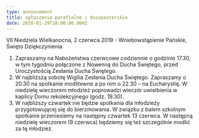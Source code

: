 ```yaml
---
type: annoucement
title: ogłoszenia parafialne i duszpasterskie
date: 2020-01-29T18:00:00.000Z
---
```


VII Niedziela Wielkanocna, 2 czerwca 2019 - Wniebowstąpienie Pańskie, Święto Dziękczynienia

1. Zapraszamy na Nabożeństwa czerwcowe codziennie o godzinie 17.30, w tym tygodniu połączone z Nowenną do Ducha Świętego, przed Uroczystością Zesłania Ducha Świętego.
2. W najbliższą sobotę Wigilia Zesłania Ducha Świętego. Zapraszamy o 20.30 na spotkanie modlitewne a po nim o 22.30 – na Eucharystię. W niedzielę wieczorem młodzież poprowadzi wieczór uwielbienia w kaplicy Domu rekolekcyjnego (godz. 19.30).
3. W najbliższy czwartek nie będzie spotkania dla młodzieży przygotowującej się do bierzmowania. W związku z balem szkolnym spotkanie przeniesiemy na następny czwartek 13 czerwca. W następną niedzielę wieczorem (9 czerwca) będziemy się też szczególnie modlić za tę młodzież.

